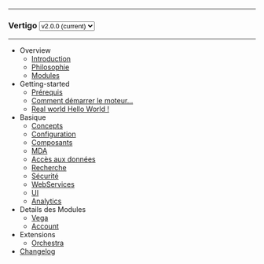 <hr/>
	<h3 class="q-version-select">
	Vertigo  
	<select onchange="javascript:location.href=this.value+location.hash">
    <option value="/vertigo-docs/">v2.0.0 (current)</option>
    <option value="/vertigo-docs/v2.0.0/">v2.0.0</option>
    </select>
	</h3>
<hr/>

- Overview
  - [Introduction](overview/introduction.md)
  - [Philosophie](overview/philosophie.md)
  - [Modules](overview/modules.md)
- Getting-started
  - [Prérequis](getting-started/requirements.md)  
  - [Comment démarrer le moteur...](getting-started/helloworld.md)
  - [Real world Hello World !](getting-started/realworld_helloworld.md)  
- Basique
  - [Concepts](basic/concepts.md)
  - [Configuration](basic/configuration.md)
  - [Composants](basic/composants.md)
  - [MDA](basic/mda.md)
  - [Accès aux données](basic/dao.md)
  - [Recherche](basic/recherche.md)
  - [Sécurité](basic/securite.md)
  - [WebServices](basic/webservices.md)
  - [UI](basic/ui.md)
  - [Analytics](basic/analytics.md)
- Details des Modules
  - [Vega](advanced/vega.md)
  - [Account](advanced/account.md)
- Extensions
  - [Orchestra](extensions/orchestra.md)
- [Changelog](changes.md)